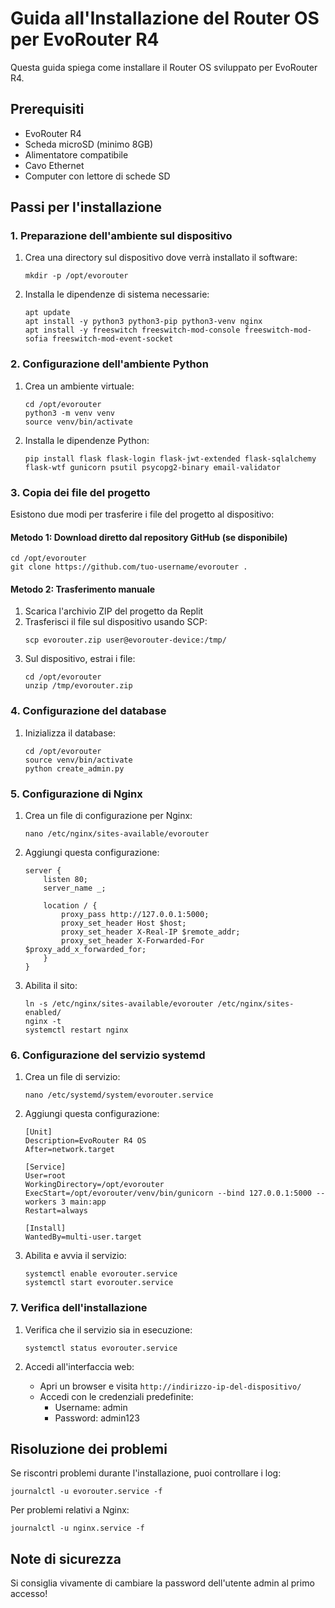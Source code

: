 # Guida all'Installazione del Router OS per EvoRouter R4

Questa guida spiega come installare il Router OS sviluppato per EvoRouter R4.

## Prerequisiti
- EvoRouter R4
- Scheda microSD (minimo 8GB)
- Alimentatore compatibile
- Cavo Ethernet
- Computer con lettore di schede SD

## Passi per l'installazione

### 1. Preparazione dell'ambiente sul dispositivo

1. Crea una directory sul dispositivo dove verrà installato il software:
   ```
   mkdir -p /opt/evorouter
   ```

2. Installa le dipendenze di sistema necessarie:
   ```
   apt update
   apt install -y python3 python3-pip python3-venv nginx
   apt install -y freeswitch freeswitch-mod-console freeswitch-mod-sofia freeswitch-mod-event-socket
   ```

### 2. Configurazione dell'ambiente Python

1. Crea un ambiente virtuale:
   ```
   cd /opt/evorouter
   python3 -m venv venv
   source venv/bin/activate
   ```

2. Installa le dipendenze Python:
   ```
   pip install flask flask-login flask-jwt-extended flask-sqlalchemy flask-wtf gunicorn psutil psycopg2-binary email-validator
   ```

### 3. Copia dei file del progetto

Esistono due modi per trasferire i file del progetto al dispositivo:

#### Metodo 1: Download diretto dal repository GitHub (se disponibile)
```
cd /opt/evorouter
git clone https://github.com/tuo-username/evorouter .
```

#### Metodo 2: Trasferimento manuale
1. Scarica l'archivio ZIP del progetto da Replit
2. Trasferisci il file sul dispositivo usando SCP:
   ```
   scp evorouter.zip user@evorouter-device:/tmp/
   ```
3. Sul dispositivo, estrai i file:
   ```
   cd /opt/evorouter
   unzip /tmp/evorouter.zip
   ```

### 4. Configurazione del database

1. Inizializza il database:
   ```
   cd /opt/evorouter
   source venv/bin/activate
   python create_admin.py
   ```

### 5. Configurazione di Nginx

1. Crea un file di configurazione per Nginx:
   ```
   nano /etc/nginx/sites-available/evorouter
   ```

2. Aggiungi questa configurazione:
   ```
   server {
       listen 80;
       server_name _;

       location / {
           proxy_pass http://127.0.0.1:5000;
           proxy_set_header Host $host;
           proxy_set_header X-Real-IP $remote_addr;
           proxy_set_header X-Forwarded-For $proxy_add_x_forwarded_for;
       }
   }
   ```

3. Abilita il sito:
   ```
   ln -s /etc/nginx/sites-available/evorouter /etc/nginx/sites-enabled/
   nginx -t
   systemctl restart nginx
   ```

### 6. Configurazione del servizio systemd

1. Crea un file di servizio:
   ```
   nano /etc/systemd/system/evorouter.service
   ```

2. Aggiungi questa configurazione:
   ```
   [Unit]
   Description=EvoRouter R4 OS
   After=network.target

   [Service]
   User=root
   WorkingDirectory=/opt/evorouter
   ExecStart=/opt/evorouter/venv/bin/gunicorn --bind 127.0.0.1:5000 --workers 3 main:app
   Restart=always

   [Install]
   WantedBy=multi-user.target
   ```

3. Abilita e avvia il servizio:
   ```
   systemctl enable evorouter.service
   systemctl start evorouter.service
   ```

### 7. Verifica dell'installazione

1. Verifica che il servizio sia in esecuzione:
   ```
   systemctl status evorouter.service
   ```

2. Accedi all'interfaccia web:
   - Apri un browser e visita `http://indirizzo-ip-del-dispositivo/`
   - Accedi con le credenziali predefinite:
     - Username: admin
     - Password: admin123

## Risoluzione dei problemi

Se riscontri problemi durante l'installazione, puoi controllare i log:
```
journalctl -u evorouter.service -f
```

Per problemi relativi a Nginx:
```
journalctl -u nginx.service -f
```

## Note di sicurezza

Si consiglia vivamente di cambiare la password dell'utente admin al primo accesso!